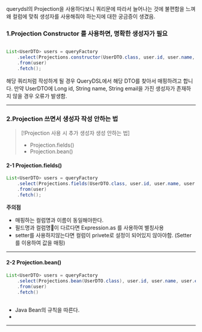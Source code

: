 
querydsl의 Projection을 사용하다보니 쿼리문에 따라서 늘어나는 것에 불편함을 느껴 왜 컬럼에 맞춰 생성자를 사용해줘야 하는지에 대한 궁금증이 생겼음.

### 1.Projection Constructor 를 사용하면, 명확한 생성자가 필요

```java

List<UserDTO> users = queryFactory
	.select(Projections.constructor(UserDTO.class, user.id, user.name, user.email))
	.from(user)
	.fetch();
```


해당 쿼리처럼 작성하게 될 경우 QueryDSL에서 해당 DTO를 찾아서 매핑하려고 합니다.
만약 UserDTO에 Long id, String name, String email을 가진 생성자가 존재하지 않을 경우 오류가 발생함.

----

### 2.Projection 쓰면서 생성자 작성 안하는 법 


> [!Projection 사용 시 추가 생성자 생성 안하는 법] 
> 
> - Projection.fields()
> - Projection.bean() 



#### 2-1 Projection.fields()

```java
List<UserDTO> users = queryFactory
	.select(Projections.fields(UserDTO.class, user.id, user.name, user.email))
	.from(user)
	.fetch();
```


**주의점**

- 매핑하는 컬럼명과 이름이 동일해야한다. 
- 필드명과 컬럼명이 다르다면 Expression.as 를 사용하여 별칭사용
- setter를 사용하지않는다면 컬럼이 privete로 설정이 되어있지 않아야함. (Setter를 이용하여 값을 매핑)
---

#### 2-2 Projection.bean() 

```java
List<UserDTO> users = queryFactory
	.select(Projections.bean(UserDTO.class), user.id, user.name, user.email)
	.from(user)
	.fetch()
	
```

- Java Bean의 규칙을 따른다.
- 

------




